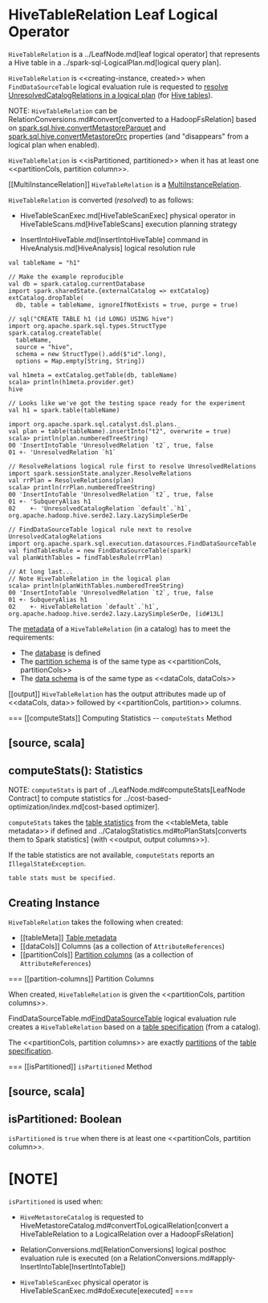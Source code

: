 # HiveTableRelation Leaf Logical Operator

`HiveTableRelation` is a ../LeafNode.md[leaf logical operator] that represents a Hive table in a ../spark-sql-LogicalPlan.md[logical query plan].

`HiveTableRelation` is <<creating-instance, created>> when `FindDataSourceTable` logical evaluation rule is requested to [resolve UnresolvedCatalogRelations in a logical plan](../logical-analysis-rules/FindDataSourceTable.md#apply) (for [Hive tables](../logical-analysis-rules/FindDataSourceTable.md#readHiveTable)).

NOTE: `HiveTableRelation` can be RelationConversions.md#convert[converted to a HadoopFsRelation] based on [spark.sql.hive.convertMetastoreParquet](configuration-properties.md#spark.sql.hive.convertMetastoreParquet) and [spark.sql.hive.convertMetastoreOrc](configuration-properties.md#spark.sql.hive.convertMetastoreOrc) properties (and "disappears" from a logical plan when enabled).

`HiveTableRelation` is <<isPartitioned, partitioned>> when it has at least one <<partitionCols, partition column>>.

[[MultiInstanceRelation]]
`HiveTableRelation` is a [MultiInstanceRelation](../logical-operators/MultiInstanceRelation.md).

`HiveTableRelation` is converted (_resolved_) to as follows:

* HiveTableScanExec.md[HiveTableScanExec] physical operator in HiveTableScans.md[HiveTableScans] execution planning strategy

* InsertIntoHiveTable.md[InsertIntoHiveTable] command in HiveAnalysis.md[HiveAnalysis] logical resolution rule

```text
val tableName = "h1"

// Make the example reproducible
val db = spark.catalog.currentDatabase
import spark.sharedState.{externalCatalog => extCatalog}
extCatalog.dropTable(
  db, table = tableName, ignoreIfNotExists = true, purge = true)

// sql("CREATE TABLE h1 (id LONG) USING hive")
import org.apache.spark.sql.types.StructType
spark.catalog.createTable(
  tableName,
  source = "hive",
  schema = new StructType().add($"id".long),
  options = Map.empty[String, String])

val h1meta = extCatalog.getTable(db, tableName)
scala> println(h1meta.provider.get)
hive

// Looks like we've got the testing space ready for the experiment
val h1 = spark.table(tableName)

import org.apache.spark.sql.catalyst.dsl.plans._
val plan = table(tableName).insertInto("t2", overwrite = true)
scala> println(plan.numberedTreeString)
00 'InsertIntoTable 'UnresolvedRelation `t2`, true, false
01 +- 'UnresolvedRelation `h1`

// ResolveRelations logical rule first to resolve UnresolvedRelations
import spark.sessionState.analyzer.ResolveRelations
val rrPlan = ResolveRelations(plan)
scala> println(rrPlan.numberedTreeString)
00 'InsertIntoTable 'UnresolvedRelation `t2`, true, false
01 +- 'SubqueryAlias h1
02    +- 'UnresolvedCatalogRelation `default`.`h1`, org.apache.hadoop.hive.serde2.lazy.LazySimpleSerDe

// FindDataSourceTable logical rule next to resolve UnresolvedCatalogRelations
import org.apache.spark.sql.execution.datasources.FindDataSourceTable
val findTablesRule = new FindDataSourceTable(spark)
val planWithTables = findTablesRule(rrPlan)

// At long last...
// Note HiveTableRelation in the logical plan
scala> println(planWithTables.numberedTreeString)
00 'InsertIntoTable 'UnresolvedRelation `t2`, true, false
01 +- SubqueryAlias h1
02    +- HiveTableRelation `default`.`h1`, org.apache.hadoop.hive.serde2.lazy.LazySimpleSerDe, [id#13L]
```

The [metadata](../CatalogTable.md) of a `HiveTableRelation` (in a catalog) has to meet the requirements:

* The [database](../CatalogTable.md#identifier) is defined
* The [partition schema](../CatalogTable.md#partitionSchema) is of the same type as <<partitionCols, partitionCols>>
* The [data schema](../CatalogTable.md#dataSchema) is of the same type as <<dataCols, dataCols>>

[[output]]
`HiveTableRelation` has the output attributes made up of <<dataCols, data>> followed by <<partitionCols, partition>> columns.

=== [[computeStats]] Computing Statistics -- `computeStats` Method

[source, scala]
----
computeStats(): Statistics
----

NOTE: `computeStats` is part of ../LeafNode.md#computeStats[LeafNode Contract] to compute statistics for ../cost-based-optimization/index.md[cost-based optimizer].

`computeStats` takes the [table statistics](../CatalogTable.md#stats) from the <<tableMeta, table metadata>> if defined and ../CatalogStatistics.md#toPlanStats[converts them to Spark statistics] (with <<output, output columns>>).

If the table statistics are not available, `computeStats` reports an `IllegalStateException`.

```text
table stats must be specified.
```

## Creating Instance

`HiveTableRelation` takes the following when created:

* [[tableMeta]] [Table metadata](../CatalogTable.md)
* [[dataCols]] Columns (as a collection of `AttributeReferences`)
* [[partitionCols]] [Partition columns](#partition-columns) (as a collection of `AttributeReferences`)

=== [[partition-columns]] Partition Columns

When created, `HiveTableRelation` is given the <<partitionCols, partition columns>>.

FindDataSourceTable.md[FindDataSourceTable](../logical-analysis-rules/FindDataSourceTable.md) logical evaluation rule creates a `HiveTableRelation` based on a [table specification](../CatalogTable.md) (from a catalog).

The <<partitionCols, partition columns>> are exactly [partitions](../CatalogTable.md#partitionSchema) of the [table specification](../CatalogTable.md).

=== [[isPartitioned]] `isPartitioned` Method

[source, scala]
----
isPartitioned: Boolean
----

`isPartitioned` is `true` when there is at least one <<partitionCols, partition column>>.

[NOTE]
====
`isPartitioned` is used when:

* `HiveMetastoreCatalog` is requested to HiveMetastoreCatalog.md#convertToLogicalRelation[convert a HiveTableRelation to a LogicalRelation over a HadoopFsRelation]

* RelationConversions.md[RelationConversions] logical posthoc evaluation rule is executed (on a RelationConversions.md#apply-InsertIntoTable[InsertIntoTable])

* `HiveTableScanExec` physical operator is HiveTableScanExec.md#doExecute[executed]
====
